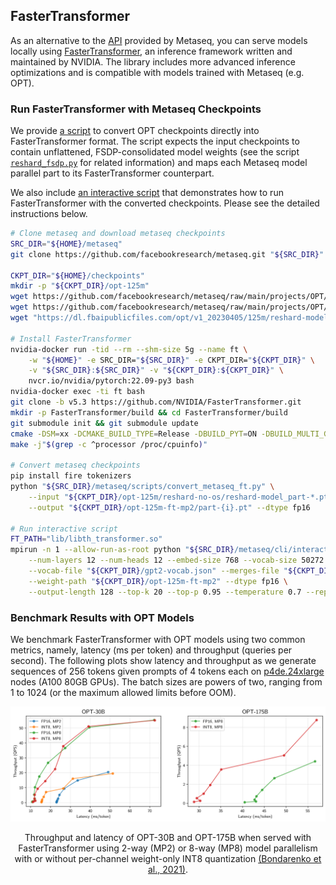 ## FasterTransformer

As an alternative to the [API](api.md) provided by Metaseq, you can serve models locally using [FasterTransformer](https://github.com/NVIDIA/FasterTransformer), an inference framework written and maintained by NVIDIA. The library includes more advanced inference optimizations and is compatible with models trained with Metaseq (e.g. OPT).

### Run FasterTransformer with Metaseq Checkpoints

We provide [a script](https://github.com/facebookresearch/metaseq/blob/main/metaseq/scripts/convert_metaseq_ft.py) to convert OPT checkpoints directly into FasterTransformer format. The script expects the input checkpoints to contain unflattened, FSDP-consolidated model weights (see the script [`reshard_fsdp.py`](https://github.com/facebookresearch/metaseq/blob/main/metaseq/scripts/reshard_fsdp.py) for related information) and maps each Metaseq model parallel part to its FasterTransformer counterpart.

We also include [an interactive script](https://github.com/facebookresearch/metaseq/blob/main/metaseq/cli/interactive_ft.py) that demonstrates how to run FasterTransformer with the converted checkpoints. Please see the detailed instructions below.

```bash
# Clone metaseq and download metaseq checkpoints
SRC_DIR="${HOME}/metaseq"
git clone https://github.com/facebookresearch/metaseq.git "${SRC_DIR}"

CKPT_DIR="${HOME}/checkpoints"
mkdir -p "${CKPT_DIR}/opt-125m"
wget https://github.com/facebookresearch/metaseq/raw/main/projects/OPT/assets/gpt2-merges.txt -P "${CKPT_DIR}"
wget https://github.com/facebookresearch/metaseq/raw/main/projects/OPT/assets/gpt2-vocab.json -P "${CKPT_DIR}"
wget "https://dl.fbaipublicfiles.com/opt/v1_20230405/125m/reshard-model_part-0.pt" -P "${CKPT_DIR}/opt-125m"

# Install FasterTransformer
nvidia-docker run -tid --rm --shm-size 5g --name ft \
	-w "${HOME}" -e SRC_DIR="${SRC_DIR}" -e CKPT_DIR="${CKPT_DIR}" \
	-v "${SRC_DIR}:${SRC_DIR}" -v "${CKPT_DIR}:${CKPT_DIR}" \
	nvcr.io/nvidia/pytorch:22.09-py3 bash
nvidia-docker exec -ti ft bash
git clone -b v5.3 https://github.com/NVIDIA/FasterTransformer.git
mkdir -p FasterTransformer/build && cd FasterTransformer/build
git submodule init && git submodule update
cmake -DSM=xx -DCMAKE_BUILD_TYPE=Release -DBUILD_PYT=ON -DBUILD_MULTI_GPU=ON BUILD_MIXED_GEMM=ON .. 
make -j"$(grep -c ^processor /proc/cpuinfo)"

# Convert metaseq checkpoints
pip install fire tokenizers
python "${SRC_DIR}/metaseq/scripts/convert_metaseq_ft.py" \
	--input "${CKPT_DIR}/opt-125m/reshard-no-os/reshard-model_part-*.pt" \
	--output "${CKPT_DIR}/opt-125m-ft-mp2/part-{i}.pt" --dtype fp16

# Run interactive script
FT_PATH="lib/libth_transformer.so"
mpirun -n 1 --allow-run-as-root python "${SRC_DIR}/metaseq/cli/interactive_ft.py" \
	--num-layers 12 --num-heads 12 --embed-size 768 --vocab-size 50272 \
	--vocab-file "${CKPT_DIR}/gpt2-vocab.json" --merges-file "${CKPT_DIR}/gpt2-merges.txt" \
	--weight-path "${CKPT_DIR}/opt-125m-ft-mp2" --dtype fp16 \
	--output-length 128 --top-k 20 --top-p 0.95 --temperature 0.7 --repetition-penalty 1.2
```

### Benchmark Results with OPT Models

We benchmark FasterTransformer with OPT models using two common metrics, namely, latency (ms per token) and throughput (queries per second). The following plots show latency and throughput as we generate sequences of 256 tokens given prompts of 4 tokens each on [p4de.24xlarge](https://aws.amazon.com/ec2/instance-types/p4/) nodes (A100 80GB GPUs). The batch sizes are powers of two, ranging from 1 to 1024 (or the maximum allowed limits before OOM).

![](./images/opt-30b-175b.png)
<p align="center">Throughput and latency of OPT-30B and OPT-175B when served with FasterTransformer using 2-way (MP2) or 8-way (MP8) model parallelism with or without per-channel weight-only INT8 quantization  <a href="https://arxiv.org/abs/2109.12948">(Bondarenko et al., 2021)</a>.</p>
